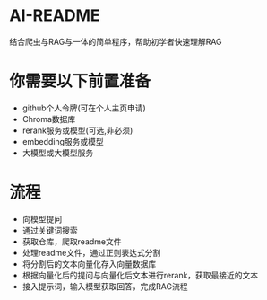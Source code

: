 # AI-README
结合爬虫与RAG与一体的简单程序，帮助初学者快速理解RAG

# 你需要以下前置准备
+ github个人令牌(可在个人主页申请)
+ Chroma数据库
+ rerank服务或模型(可选,非必须)
+ embedding服务或模型
+ 大模型或大模型服务

# 流程
+ 向模型提问
+ 通过关键词搜索
+ 获取仓库，爬取readme文件
+ 处理readme文件，通过正则表达式分割
+ 将分割后的文本向量化存入向量数据库
+ 根据向量化后的提问与向量化后文本进行rerank，获取最接近的文本
+ 接入提示词，输入模型获取回答，完成RAG流程
